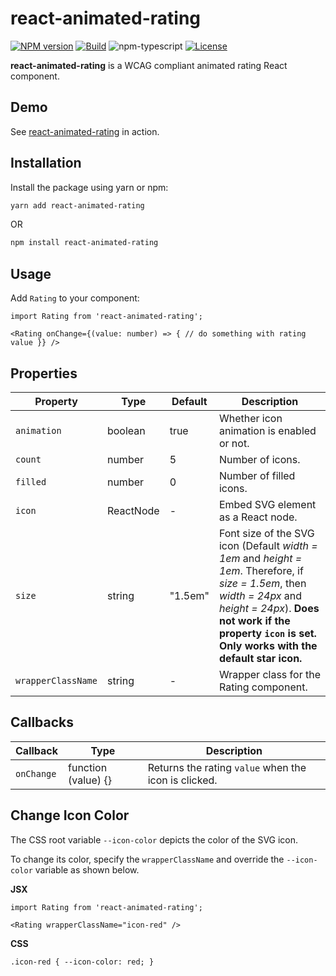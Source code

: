 # react-animated-rating

[![NPM version][npm-image]][npm-url]
[![Build][github-build]][github-build-url]
![npm-typescript]
[![License][github-license]][github-license-url]

**react-animated-rating** is a WCAG compliant animated rating React component.

## Demo

See  [react-animated-rating](https://react-animated-rating.netlify.app/)  in action.

## Installation

Install the package using yarn or npm:

```bash
yarn add react-animated-rating
```

OR

```bash
npm install react-animated-rating
```

## Usage

Add `Rating` to your component:

```
import Rating from 'react-animated-rating';

<Rating onChange={(value: number) => { // do something with rating value }} />
```

## Properties

| Property | Type | Default | Description |
|--|--|--|--|
| `animation` | boolean | true | Whether icon animation is enabled or not. |
| `count` | number | 5 | Number of icons. |
| `filled` | number | 0 | Number of filled icons. |
| `icon` | ReactNode | - | Embed SVG element as a React node. |
| `size` | string | "1.5em" | Font size of the SVG icon (Default *width = 1em* and *height = 1em*. Therefore, if *size = 1.5em*, then *width = 24px* and *height = 24px*). **Does not work if the property `icon` is set. Only works with the default star icon.** |
| `wrapperClassName` | string | - | Wrapper class for the Rating component. |

## Callbacks

| Callback | Type | Description |
|--|--|--|
| `onChange` | function (value) {} | Returns the rating `value` when the icon is clicked. |

## Change Icon Color

The CSS root variable `--icon-color` depicts the color of the SVG icon. 

To change its color, specify the `wrapperClassName` and override the `--icon-color` variable as shown below.

**JSX**
```
import Rating from 'react-animated-rating';

<Rating wrapperClassName="icon-red" />
```

**CSS**
```
.icon-red { --icon-color: red; }
```

[npm-url]: https://www.npmjs.com/package/react-animated-rating
[npm-image]: https://img.shields.io/npm/v/react-animated-rating
[github-license]: https://img.shields.io/github/license/sandra-lewis/react-animated-rating
[github-license-url]: https://github.com/sandra-lewis/react-animated-rating/blob/master/LICENSE
[github-build]: https://github.com/sandra-lewis/react-animated-rating/actions/workflows/publish.yml/badge.svg
[github-build-url]: https://github.com/sandra-lewis/react-animated-rating/actions/workflows/publish.yml
[npm-typescript]: https://img.shields.io/npm/types/react-animated-rating